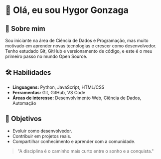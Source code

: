# 👋 Olá, eu sou Hygor Gonzaga

## 🚀 Sobre mim
Sou iniciante na área de Ciência de Dados e Programação, mas muito motivado em aprender novas tecnologias e crescer como desenvolvedor. Tenho estudado Git, GitHub e versionamento de código, e este é o meu primeiro passo no mundo Open Source.

## 🛠️ Habilidades
- **Linguagens:** Python, JavaScript, HTML/CSS  
- **Ferramentas:** Git, GitHub, VS Code  
- **Áreas de interesse:** Desenvolvimento Web, Ciência de Dados, Automação  

 ## 📌 Objetivos
- Evoluir como desenvolvedor.
- Contribuir em projetos reais.
- Compartilhar conhecimento e aprender com a comunidade.

> "A disciplina é o caminho mais curto entre o sonho e a conquista."
